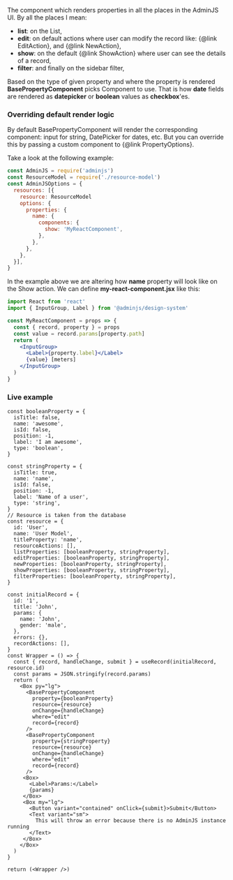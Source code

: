 The component which renders properties in all the places in the AdminJS UI. By all the
places I mean:

- **list**: on the List,
- **edit**: on default actions where user can modify the record like: {@link EditAction}, and {@link NewAction},
- **show**: on the default {@link ShowAction} where user can see the details of a record,
- **filter**: and finally on the sidebar filter,

Based on the type of given property and where the property is rendered **BasePropertyComponent**
picks Component to use. That is how **date** fields are rendered as **datepicker**
or **boolean** values as **checkbox**'es.

### Overriding default render logic

By default BasePropertyComponent will render the corresponding
component: input for string, DatePicker for dates, etc.
But you can override this by passing a custom component to {@link PropertyOptions}.

Take a look at the following example:

```javascript
const AdminJS = require('adminjs')
const ResourceModel = require('./resource-model')
const AdminJSOptions = {
  resources: [{
    resource: ResourceModel
    options: {
      properties: {
        name: {
          components: {
            show: 'MyReactComponent',
          },
        },
      },
    },
  }],
}
```

In the example above we are altering how **name** property will look
like on the Show action. We can define **my-react-component.jsx** like this:

```jsx
import React from 'react'
import { InputGroup, Label } from '@adminjs/design-system'

const MyReactComponent = props => {
  const { record, property } = props
  const value = record.params[property.path]
  return (
    <InputGroup>
      <Label>{property.label}</Label>
      {value} [meters]
    </InputGroup>
  )
}
```

### Live example

```reactComponent
const booleanProperty = {
  isTitle: false,
  name: 'awesome',
  isId: false,
  position: -1,
  label: 'I am awesome',
  type: 'boolean',
}

const stringProperty = {
  isTitle: true,
  name: 'name',
  isId: false,
  position: -1,
  label: 'Name of a user',
  type: 'string',
}
// Resource is taken from the database
const resource = {
  id: 'User',
  name: 'User Model',
  titleProperty: 'name',
  resourceActions: [],
  listProperties: [booleanProperty, stringProperty],
  editProperties: [booleanProperty, stringProperty],
  newProperties: [booleanProperty, stringProperty],
  showProperties: [booleanProperty, stringProperty],
  filterProperties: [booleanProperty, stringProperty],
}

const initialRecord = {
  id: '1',
  title: 'John',
  params: {
    name: 'John',
    gender: 'male',
  },
  errors: {},
  recordActions: [],
}
const Wrapper = () => {
  const { record, handleChange, submit } = useRecord(initialRecord, resource.id)
  const params = JSON.stringify(record.params)
  return (
    <Box py="lg">
      <BasePropertyComponent
        property={booleanProperty}
        resource={resource}
        onChange={handleChange}
        where="edit"
        record={record}
      />
      <BasePropertyComponent
        property={stringProperty}
        resource={resource}
        onChange={handleChange}
        where="edit"
        record={record}
      />
     <Box>
       <Label>Params:</Label>
       {params}
     </Box>
     <Box my="lg">
       <Button variant="contained" onClick={submit}>Submit</Button>
       <Text variant="sm">
         This will throw an error because there is no AdminJS instance running
       </Text>
     </Box>
    </Box>
  )
}

return (<Wrapper />)
```
